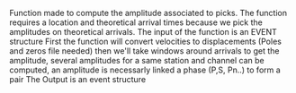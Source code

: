   Function made to compute the amplitude associated to picks.
  The function requires a location and theoretical arrival times because we pick
  the amplitudes on theoretical arrivals.
  The input of the function is an EVENT structure
  First the function will convert velocities to displacements (Poles and zeros file needed)
  then we'll take windows around arrivals to get the amplitude, several amplitudes for a same
  station and channel can be computed, an amplitude is necessarly linked a phase (P,S, Pn..) to form a pair
  The Output is an event structure
